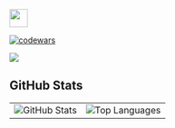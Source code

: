 
<img src="https://github.com/blackcater/blackcater/raw/main/images/Hi.gif" height="32"/></h1>

<!--
**iavianm/iavianm** is a ✨ _special_ ✨ repository because its `README.md` (this file) appears on your GitHub profile.

Here are some ideas to get you started:

- 🔭 I’m currently working on ...
- 🌱 I’m currently learning ...
- 👯 I’m looking to collaborate on ...
- 🤔 I’m looking for help with ...
- 💬 Ask me about ...
- 📫 How to reach me: ...
- 😄 Pronouns: ...
- ⚡ Fun fact: ...
--> 
<!-- ![](https://github-profile-summary-cards.vercel.app/api/cards/repos-per-language?username=iavianm&theme=solarized_dark) -->

[![codewars](https://www.codewars.com/users/iavianm/badges/small)](https://www.codewars.com/users/iavianm)

![](https://komarev.com/ghpvc/?username=iavianm)

## GitHub Stats

<table>
  <tr>
    <td>
      <img src="https://github-readme-stats.vercel.app/api?username=iavianm&show_icons=true&theme=radical&card_width=450" alt="GitHub Stats" />
    </td>
    <td>
      <img src="https://github-readme-stats.vercel.app/api/top-langs/?username=iavianm&layout=compact&theme=radical&card_width=450" alt="Top Languages" />
    </td>
  </tr>
</table>

